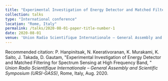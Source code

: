 ```yaml
---
title: "Experimental Investigation of Energy Detector and Matched Filtering for Spectrum Sensing at High Frequency Band"
collection: talks
type: "International conference"
location: "Rome, Italy"
permalink: /talks/2020-08-01-paper-title-number-1
date: 2020-08-01
venue: 'Union Radio Scientifique Internationale – General Assembly and Scientific Symposium (URSI-GASS)'
---
```


Recommended citation: P. Hanpinitsak, N. Keerativoranan, K. Murakami, K. Saito, J. Takada, D. Gautam, "Experimental Investigation of Energy Detector and Matched Filtering for Spectrum Sensing at High Frequency Band, " <i>Union Radio Scientifique Internationale – General Assembly and Scientific Symposium (URSI-GASS)</i>, Rome, Italy, Aug. 2020.

